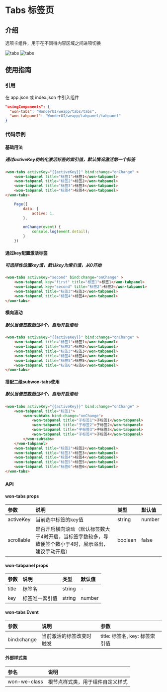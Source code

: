<!--
 * @Description: 标签页
 * @Author: duanwensheng
 * @Date: 2021-07-13 20:18:04
-->
# Tabs 标签页

## 介绍

选项卡组件，用于在不同得内容区域之间进项切换 

![tabs](https://j1.58cdn.com.cn/jinrong/images/ems1628107712682572d1c1cfacbe.jpg)
![tabs](https://j1.58cdn.com.cn/jinrong/images/ems162810779886002143a20d17e9.jpg)

## 使用指南

### 引用

在 app.json 或 index.json 中引入组件

```json
"usingComponents": {
  "won-tabs": "WonderUI/weapp/tabs/tabs",
  "won-tabpanel": "WonderUI/weapp/tabpanel/tabpanel"
}
```

### 代码示例
#### 基础用法
##### 通过activeKey初始化激活标签的索引值，默认情况激活第一个标签
```html
<won-tabs activeKey="{{activeKey}}" bind:change="onChange" >
    <won-tabpanel title="标签1">标签1</won-tabpanel>
    <won-tabpanel title="标签2">标签2</won-tabpanel>
    <won-tabpanel title="标签3">标签3</won-tabpanel>
    <won-tabpanel title="标签4">标签4</won-tabpanel>
</won-tabs> 
```
```js
    Page({
        data: {
            active: 1,
        },

        onChange(event) {
            console.log(event.detail);
        }
    })

```

#### 通过key配置激活标签
##### 可选择性设置key值，默认key为索引值，从0开始
```html
<won-tabs activeKey="second" bind:change="onChange" >
    <won-tabpanel key="first" title="标签1">标签1</won-tabpanel>
    <won-tabpanel key="second" title="标签2">标签2</won-tabpanel>
    <won-tabpanel title="标签3">标签3</won-tabpanel>
    <won-tabpanel title="标签4">标签4</won-tabpanel>
</won-tabs>
```

#### 横向滚动
##### 默认当便签数超过4个，自动开启滚动
```html
<won-tabs activeKey="{{activeKey}}" bind:change="onChange" >
    <won-tabpanel title="标签1">标签1</won-tabpanel>
    <won-tabpanel title="标签2">标签2</won-tabpanel>
    <won-tabpanel title="标签3">标签3</won-tabpanel>
    <won-tabpanel title="标签4">标签4</won-tabpanel>
    <won-tabpanel title="标签5">标签5</won-tabpanel>
    <won-tabpanel title="标签6">标签6</won-tabpanel>
</won-tabs> 
```

#### 搭配二级subwon-tabs使用
##### 默认当便签数超过4个，自动开启滚动
```html
<won-tabs activeKey="{{activeKey}}" bind:change="onChange" >
    <won-tabpanel title="标签1">
        <won-subtabs bind:change="onChange">
            <won-tabpanel title="子标签1">子标签1</won-tabpanel>
            <won-tabpanel title="子标签2">子标签2</won-tabpanel>
            <won-tabpanel title="子标签3">子标签3</won-tabpanel>
            <won-tabpanel title="子标签4">子标签4</won-tabpanel>
        </won-subtabs>
    </won-tabpanel>
    <won-tabpanel title="标签2">标签2</won-tabpanel>
    <won-tabpanel title="标签3">标签3</won-tabpanel>
    <won-tabpanel title="标签4">标签4</won-tabpanel>
    <won-tabpanel title="标签5">标签5</won-tabpanel>
    <won-tabpanel title="标签6">标签6</won-tabpanel>
</won-tabs> 
```

### API

#### won-tabs props

| 参数  | 说明       | 类型   | 默认值  |
| :---- | :--------- | :----- | :------ |
| activeKey  | 当前选中标签的key值   | string | number | 0
| scrollable  | 是否开启横向滚动（默认标签数大于4时开启，当标签字数较多，导致便签个数小于4时，展示溢出，建议手动开启）   | boolean  | false



#### won-tabpanel props

| 参数  | 说明       | 类型   | 默认值  |
| :---- | :--------- | :----- | :------ |
| title  | 标签名 | string | -
| key | 标签唯一索引值 | string | number | 标签索引（从0开始） |

#### won-tabs Event
| 参数  | 说明       | 参数   |
| :---- | :--------- | :----- |
| bind:change  | 当前激活的标签改变时触发 | title: 标签名, key: 标签索引值 |

#### 外部样式类
| 参名  | 说明       |
| :---- | :--------- |
| won-we-class | 根节点样式类，用于组件自定义样式 |